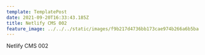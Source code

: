 ```yaml
---
template: TemplatePost
date: 2021-09-20T16:33:43.185Z
title: Netlify CMS 002
feature_image: ../../../static/images/f9b217d4736bb173cae974b266a6b5ba.jpg
---
```

Netlify CMS 002